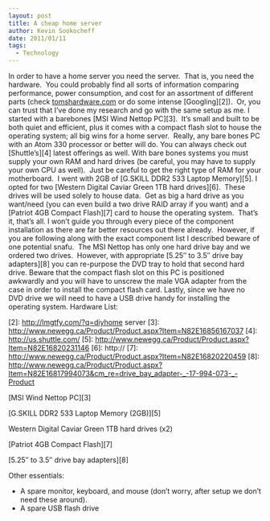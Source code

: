 ```yaml
---
layout: post
title: A cheap home server
author: Kevin Sookocheff
date: 2011/01/11
tags:
  - Technology
---
```


In order to have a home server you need the server.  That is, you need the hardware.  You could probably find all sorts of information comparing performance, power consumption, and cost for an assortment of different parts (check [tomshardware.com][1] or do some intense [Googling][2]).  Or, you can trust that I’ve done my research and go with the same setup as me. I started with a barebones [MSI Wind Nettop PC][3].  It’s small and built to be both quiet and efficient, plus it comes with a compact flash slot to house the operating system; all big wins for a home server.  Really, any bare bones PC with an Atom 330 processor or better will do. You can always check out [Shuttle’s][4] latest offerings as well. With bare bones systems you must supply your own RAM and hard drives (be careful, you may have to supply your own CPU as well).  Just be careful to get the right type of RAM for your motherboard.  I went with 2GB of [G.SKILL DDR2 533 Laptop Memory][5]. I opted for two [Western Digital Caviar Green 1TB hard drives][6].  These drives will be used solely to house data.  Get as big a hard drive as you want/need (you can even build a two drive RAID array if you want) and a [Patriot 4GB Compact Flash][7] card to house the operating system.  That’s it, that’s all. I won’t guide you through every piece of the component installation as there are far better resources out there already.  However, if you are following along with the exact component list I described beware of one potential snafu.  The MSI Nettop has only one hard drive bay and we ordered two drives.  However, with appropriate [5.25″ to 3.5″ drive bay adapters][8] you can re-purpose the DVD tray to hold that second hard drive. Beware that the compact flash slot on this PC is positioned awkwardly and you will have to unscrew the male VGA adapter from the case in order to install the compact flash card. Lastly, since we have no DVD drive we will need to have a USB drive handy for installing the operating system. Hardware List:

 [1]: http://www.tomshardware.com
 [2]: http://lmgtfy.com/?q=diyhome server
 [3]: http://www.newegg.ca/Product/Product.aspx?Item=N82E16856167037
 [4]: http://us.shuttle.com/
 [5]: http://www.newegg.ca/Product/Product.aspx?Item=N82E16820231146
 [6]: http://
 [7]: http://www.newegg.ca/Product/Product.aspx?Item=N82E16820220459
 [8]: http://www.newegg.ca/Product/Product.aspx?Item=N82E16817994073&cm_re=drive_bay_adapter-_-17-994-073-_-Product

[MSI Wind Nettop PC][3]

[G.SKILL DDR2 533 Laptop Memory (2GB)][5]

Western Digital Caviar Green 1TB hard drives (x2)

[Patriot 4GB Compact Flash][7]

[5.25″ to 3.5″ drive bay adapters][8]

Other essentials:

*   A spare monitor, keyboard, and mouse (don’t worry, after setup we don’t need these around).
*   A spare USB flash drive
